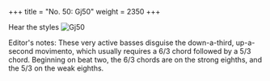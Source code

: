 +++
title = "No. 50: Gj50"
weight = 2350
+++

Hear the styles
![Gj50](/img/050DurDimM.jpg)

Editor's notes: These very active basses disguise the down-a-third, up-a-second movimento, which usually requires a 6/3 chord followed by a 5/3 chord. Beginning on beat two, the 6/3 chords are on the strong eighths, and the 5/3 on the weak eighths.

